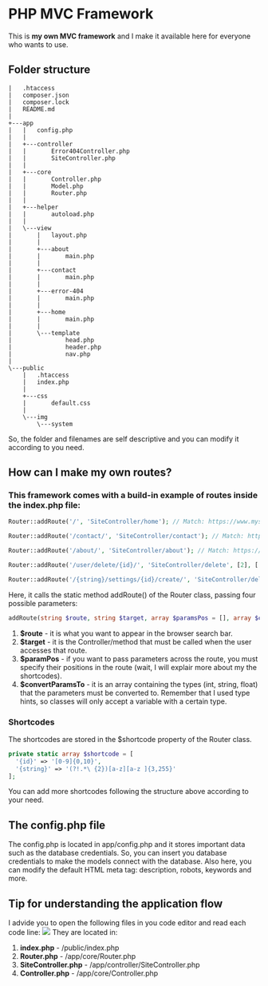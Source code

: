 # PHP MVC Framework

This is **my own MVC framework** and I make it available here for everyone who wants to use.

## Folder structure
```
|   .htaccess
|   composer.json
|   composer.lock
|   README.md
|
+---app
|   |   config.php
|   |
|   +---controller
|   |       Error404Controller.php
|   |       SiteController.php
|   |
|   +---core
|   |       Controller.php
|   |       Model.php
|   |       Router.php
|   |
|   +---helper
|   |       autoload.php
|   |
|   \---view
|       |   layout.php
|       |
|       +---about
|       |       main.php
|       |
|       +---contact
|       |       main.php
|       |
|       +---error-404
|       |       main.php
|       |
|       +---home
|       |       main.php
|       |
|       \---template
|               head.php
|               header.php
|               nav.php
|
\---public
    |   .htaccess
    |   index.php
    |
    +---css
    |       default.css
    |
    \---img
        \---system
```

So, the folder and filenames are self descriptive and you can modify it according to you need.

## How can I make my own routes?
### This framework comes with a build-in example of routes inside the index.php file:
```php
Router::addRoute('/', 'SiteController/home'); // Match: https://www.mysite.com

Router::addRoute('/contact/', 'SiteController/contact'); // Match: https://www.mysite.com/contact/

Router::addRoute('/about/', 'SiteController/about'); // Match: https://www.mysite.com/about/

Router::addRoute('/user/delete/{id}/', 'SiteController/delete', [2], ['int']); // Match: https://www.mysite.com/user/delete/42/

Router::addRoute('/{string}/settings/{id}/create/', 'SiteController/delete', [0, 2], ['str', 'int']); // Match: https://www.mysite.com/astring/settings/42/create/
```

Here, it calls the static method addRoute() of the Router class, passing four possible parameters:
```php
addRoute(string $route, string $target, array $paramsPos = [], array $convertParamsTo = []): void { ... }
```
1. **$route** - it is what you want to appear in the browser search bar.
2. **$target** - it is the Controller/method that must be called when the user accesses that route.
3. **$paramPos** - if you want to pass parameters across the route, you must specify their positions in the route (wait, I will explair more about my the shortcodes).
4. **$convertParamsTo** - it is an array containing the types (int, string, float) that the parameters must be converted to. Remember that I used type hints, so classes will only accept a variable with a certain type.

### Shortcodes
The shortcodes are stored in the $shortcode property of the Router class.
```php
private static array $shortcode = [
  '{id}' => '[0-9]{0,10}',
  '{string}' => '(?!.*\ {2})[a-z][a-z ]{3,255}'
];
```
You can add more shortcodes following the structure above according to your need.

## The config.php file
The config.php is located in app/config.php and it stores important data such as the database credentials.
So, you can insert you database credentials to make the models connect with the database.
Also here, you can modify the default HTML meta tag: description, robots, keywords and more.

## Tip for understanding the application flow
I advide you to open the following files in you code editor and read each code line:
<img src='vs-code-tabs.jpg'>
They are located in:

1. **index.php** - /public/index.php
2. **Router.php** - /app/core/Router.php
3. **SiteController.php** - /app/controller/SiteController.php
4. **Controller.php** - /app/core/Controller.php
